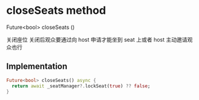 


# closeSeats method








Future&lt;bool> closeSeats
()





<p>关闭座位
关闭后观众要通过向 host 申请才能坐到 seat 上或者 host 主动邀请观众也行</p>



## Implementation

```dart
Future<bool> closeSeats() async {
  return await _seatManager?.lockSeat(true) ?? false;
}
```







